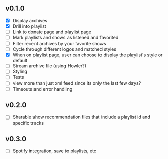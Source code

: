 ## v0.1.0
- [X] Display archives
- [X] Drill into playlist
- [ ] Link to donate page and playlist page
- [ ] Mark playlists and shows as listened and favorited
- [ ] Filter recent archives by your favorite shows
- [ ] Cycle through different logos and matched styles
- [x] When on playlist page, user can choose to display the playlist's style or default
- [ ] Stream archive file (using Howler?)
- [ ] Styling
- [ ] Tests
- [ ] view more than just xml feed since its only the last few days?
- [ ] Timeouts and error handling

## v0.2.0
- [ ] Sharable show recommendation files that include a playlist id and specific tracks

## v0.3.0
- [ ] Spotify integration, save to playlists, etc
